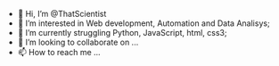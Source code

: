 - 👋 Hi, I’m @ThatScientist
- 👀 I’m interested in Web development, Automation and Data Analisys;
- 🌱 I’m currently struggling Python, JavaScript, html, css3;
- 💞️ I’m looking to collaborate on ...
- 📫 How to reach me ...

<!---
ThatScientist/ThatScientist is a ✨ special ✨ repository because its `README.md` (this file) appears on your GitHub profile.
You can click the Preview link to take a look at your changes.
--->
